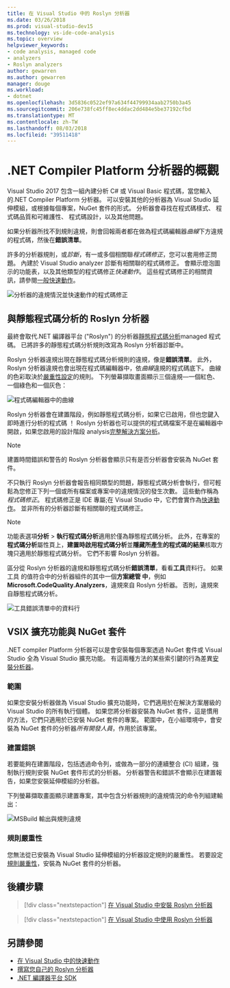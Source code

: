 ```yaml
---
title: 在 Visual Studio 中的 Roslyn 分析器
ms.date: 03/26/2018
ms.prod: visual-studio-dev15
ms.technology: vs-ide-code-analysis
ms.topic: overview
helpviewer_keywords:
- code analysis, managed code
- analyzers
- Roslyn analyzers
author: gewarren
ms.author: gewarren
manager: douge
ms.workload:
- dotnet
ms.openlocfilehash: 3d5836c0522ef97a634f44799934aab2750b3a45
ms.sourcegitcommit: 206e738fc45ff8ec4ddac2dd484e5be37192cfbd
ms.translationtype: MT
ms.contentlocale: zh-TW
ms.lasthandoff: 08/03/2018
ms.locfileid: "39511418"
---
```

# <a name="overview-of-net-compiler-platform-analyzers"></a>.NET Compiler Platform 分析器的概觀

Visual Studio 2017 包含一組內建分析 C# 或 Visual Basic 程式碼，當您輸入的.NET Compiler Platform 分析器。 可以安裝其他的分析器為 Visual Studio 延伸模組，或根據每個專案，NuGet 套件的形式。 分析器會尋找在程式碼樣式、 程式碼品質和可維護性、 程式碼設計，以及其他問題。

如果分析器所找不到規則違規，則會回報兩者都在做為程式碼編輯器*曲線*下方違規的程式碼，然後在**錯誤清單**。

許多的分析器規則，或*診斷*，有一或多個相關聯*程式碼修正*，您可以套用修正問題。 內建於 Visual Studio analyzer 診斷有相關聯的程式碼修正。 會顯示燈泡圖示的功能表，以及其他類型的程式碼修正*快速動作*。 這些程式碼修正的相關資訊，請參閱[一般快速動作](../ide/common-quick-actions.md)。

![分析器的違規情況並快速動作的程式碼修正](../code-quality/media/built-in-analyzer-code-fix.png)

## <a name="roslyn-analyzers-vs-static-code-analysis"></a>與靜態程式碼分析的 Roslyn 分析器

最終會取代.NET 編譯器平台 ("Roslyn") 的分析器[靜態程式碼分析](../code-quality/code-analysis-for-managed-code-overview.md)managed 程式碼。 已將許多的靜態程式碼分析規則改寫為 Roslyn 分析器診斷中。

Roslyn 分析器違規出現在靜態程式碼分析規則的違規，像是**錯誤清單**。 此外，Roslyn 分析器違規也會出現在程式碼編輯器中，依*曲線*違規的程式碼底下。 曲線的色彩取決於[嚴重性設定](../code-quality/use-roslyn-analyzers.md#rule-severity)的規則。 下列螢幕擷取畫面顯示三個違規&mdash;一個紅色、 一個綠色和一個灰色：

![程式碼編輯器中的曲線](media/diagnostics-severity-colors.png)

Roslyn 分析器會在建置階段，例如靜態程式碼分析，如果它已啟用，但也您鍵入即時進行分析的程式碼 ！ Roslyn 分析器也可以提供的程式碼檔案不是在編輯器中開啟，如果您啟用的設計階段 analysis[完整解決方案分析](../code-quality/how-to-enable-and-disable-full-solution-analysis-for-managed-code.md#to-toggle-full-solution-analysis)。

> [!NOTE]
> 建置時間錯誤和警告的 Roslyn 分析器會顯示只有是否分析器會安裝為 NuGet 套件。

不只執行 Roslyn 分析器會報告相同類型的問題，靜態程式碼分析會執行，但可輕鬆為您修正下列一個或所有檔案或專案中的違規情況的發生次數。 這些動作稱為*程式碼修正*。 程式碼修正是 IDE 專屬;在 Visual Studio 中，它們會實作為[快速動作](../ide/quick-actions.md)。 並非所有的分析器診斷有相關聯的程式碼修正。

> [!NOTE]
> 功能表選項**分析** > **執行程式碼分析**適用於僅為靜態程式碼分析。 此外，在專案的**程式碼分析**屬性頁上，**建置時啟用程式碼分析**並**隱藏所產生的程式碼的結果**核取方塊只適用於靜態程式碼分析。 它們不影響 Roslyn 分析器。

區分從 Roslyn 分析器的違規和靜態程式碼分析**錯誤清單**，看看**工具**資料行。 如果工具 的值符合中的分析器組件的其中一個**方案總管 中**，例如**Microsoft.CodeQuality.Analyzers**，違規來自 Roslyn 分析器。 否則，違規來自靜態程式碼分析。

![工具錯誤清單中的資料行](media/code-analysis-tool-in-error-list.png)

## <a name="nuget-package-versus-vsix-extension"></a>VSIX 擴充功能與 NuGet 套件

.NET compiler Platform 分析器可以是會安裝每個專案透過 NuGet 套件或 Visual Studio 全為 Visual Studio 擴充功能。 有這兩種方法的某些索引鍵的行為差異[安裝分析器](../code-quality/install-roslyn-analyzers.md)。

### <a name="scope"></a>範圍

如果您安裝分析器做為 Visual Studio 擴充功能時，它們適用於在解決方案層級的 Visual Studio 的所有執行個體。 如果您將分析器安裝為 NuGet 套件，這是慣用的方法，它們只適用於已安裝 NuGet 套件的專案。 範圍中，在小組環境中，會安裝為 NuGet 套件的分析器*所有開發人員*，作用於該專案。

### <a name="build-errors"></a>建置錯誤

若要能夠在建置階段，包括透過命令列，或做為一部分的連續整合 (CI) 組建，強制執行規則安裝 NuGet 套件形式的分析器。 分析器警告和錯誤不會顯示在建置報告，如果您安裝延伸模組的分析器。

下列螢幕擷取畫面顯示建置專案，其中包含分析器規則的違規情況的命令列組建輸出：

![MSBuild 輸出與規則違規](media/command-line-build-analyzers.png)

### <a name="rule-severity"></a>規則嚴重性

您無法從已安裝為 Visual Studio 延伸模組的分析器設定規則的嚴重性。 若要設定[規則嚴重性](../code-quality/use-roslyn-analyzers.md#rule-severity)，安裝為 NuGet 套件的分析器。

## <a name="next-steps"></a>後續步驟

> [!div class="nextstepaction"]
> [在 Visual Studio 中安裝 Roslyn 分析器](../code-quality/install-roslyn-analyzers.md)

> [!div class="nextstepaction"]
> [在 Visual Studio 中使用 Roslyn 分析器](../code-quality/use-roslyn-analyzers.md)

## <a name="see-also"></a>另請參閱

- [在 Visual Studio 中的快速動作](../ide/quick-actions.md)
- [撰寫您自己的 Roslyn 分析器](../extensibility/getting-started-with-roslyn-analyzers.md)
- [.NET 編譯器平台 SDK](/dotnet/csharp/roslyn-sdk/)